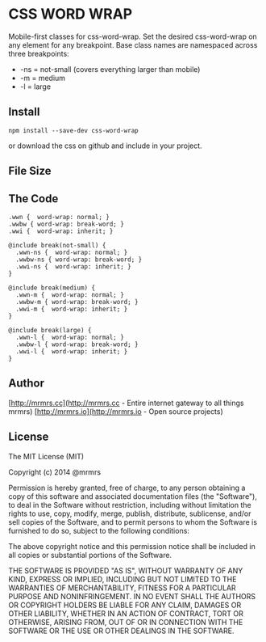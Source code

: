 # CSS WORD WRAP

  Mobile-first classes for css-word-wrap.
  Set the desired css-word-wrap on any element for any breakpoint.
  Base class names are namespaced across three breakpoints:

*  -ns = not-small (covers everything larger than mobile)
*  -m  = medium
*  -l  = large

## Install
```
npm install --save-dev css-word-wrap
```
or download the css on github and include in your project.

## File Size


## The Code
```
.wwn {  word-wrap: normal; }
.wwbw { word-wrap: break-word; }
.wwi {  word-wrap: inherit; }

@include break(not-small) {
  .wwn-ns {  word-wrap: normal; }
  .wwbw-ns { word-wrap: break-word; }
  .wwi-ns {  word-wrap: inherit; }
}

@include break(medium) {
  .wwn-m {  word-wrap: normal; }
  .wwbw-m { word-wrap: break-word; }
  .wwi-m {  word-wrap: inherit; }
}

@include break(large) {
  .wwn-l {  word-wrap: normal; }
  .wwbw-l { word-wrap: break-word; }
  .wwi-l {  word-wrap: inherit; }
}

```

## Author

[http://mrmrs.cc](http://mrmrs.cc - Entire internet gateway to all things mrmrs)
[http://mrmrs.io](http://mrmrs.io - Open source projects)

## License

The MIT License (MIT)

Copyright (c) 2014 @mrmrs

Permission is hereby granted, free of charge, to any person obtaining a copy
of this software and associated documentation files (the "Software"), to deal
in the Software without restriction, including without limitation the rights
to use, copy, modify, merge, publish, distribute, sublicense, and/or sell
copies of the Software, and to permit persons to whom the Software is
furnished to do so, subject to the following conditions:

The above copyright notice and this permission notice shall be included in
all copies or substantial portions of the Software.

THE SOFTWARE IS PROVIDED "AS IS", WITHOUT WARRANTY OF ANY KIND, EXPRESS OR
IMPLIED, INCLUDING BUT NOT LIMITED TO THE WARRANTIES OF MERCHANTABILITY,
FITNESS FOR A PARTICULAR PURPOSE AND NONINFRINGEMENT. IN NO EVENT SHALL THE
AUTHORS OR COPYRIGHT HOLDERS BE LIABLE FOR ANY CLAIM, DAMAGES OR OTHER
LIABILITY, WHETHER IN AN ACTION OF CONTRACT, TORT OR OTHERWISE, ARISING FROM,
OUT OF OR IN CONNECTION WITH THE SOFTWARE OR THE USE OR OTHER DEALINGS IN
THE SOFTWARE.

